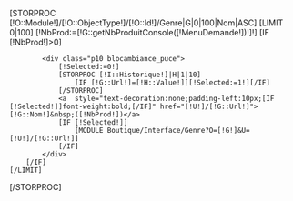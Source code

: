 [STORPROC [!O::Module!]/[!O::ObjectType!]/[!O::Id!]/Genre|G|0|100|Nom|ASC]
	[LIMIT 0|100]
		[!NbProd:=[!G::getNbProduitConsole([!MenuDemande!])!]!]
		[IF [!NbProd!]>0]

			<div class="p10 blocambiance_puce">
				[!Selected:=0!]
				[STORPROC [!I::Historique!]|H|1|10]
					[IF [!G::Url!]=[!H::Value!]][!Selected:=1!][/IF]
				[/STORPROC]
				<a  style="text-decoration:none;padding-left:10px;[IF [!Selected!]]font-weight:bold;[/IF]" href="[!U!]/[!G::Url!]">[!G::Nom!]&nbsp;([!NbProd!])</a>
				[IF [!Selected!]]
					[MODULE Boutique/Interface/Genre?O=[!G!]&U=[!U!]/[!G::Url!]]
				[/IF]
			</div>
		[/IF]
	[/LIMIT]
[/STORPROC]
